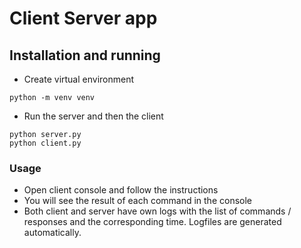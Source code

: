 # Client Server app
## Installation and running
- Create virtual environment
```
python -m venv venv
```
- Run the server and then the client
```
python server.py
python client.py
```
### Usage
- Open client console and follow the instructions
- You will see the result of each command in the console
- Both client and server have own logs with the list of commands / responses
and the corresponding time. Logfiles are generated automatically.
